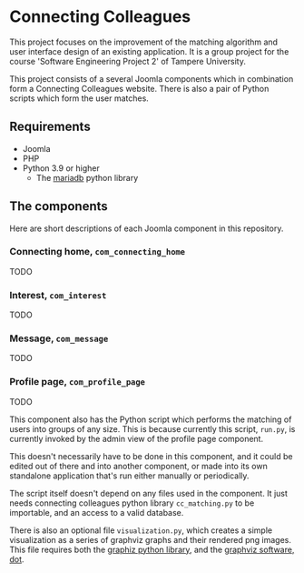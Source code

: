 # Connecting Colleagues

This project focuses on the improvement of the matching algorithm and user interface design of an existing application.
It is a group project for the course 'Software Engineering Project 2' of Tampere University. 

This project consists of a several Joomla components which in combination form a Connecting Colleagues website.
There is also a pair of Python scripts which form the user matches.

## Requirements
* Joomla 
* PHP 
* Python 3.9 or higher
    * The [mariadb](https://pypi.org/project/mariadb/) python library

## The components
Here are short descriptions of each Joomla component in this repository.

### Connecting home, `com_connecting_home`
TODO

### Interest, `com_interest`
TODO

### Message, `com_message`
TODO

### Profile page, `com_profile_page`
TODO

This component also has the Python script which performs the matching of users into groups of any size.
This is because currently this script, `run.py`, is currently invoked by the admin view of the profile page component.

This doesn't necessarily have to be done in this component, and it could be edited out of there and into another component, or made into its own standalone application that's run either manually or periodically.

The script itself doesn't depend on any files used in the component.
It just needs connecting colleagues python library `cc_matching.py` to be importable, and an access to a valid database.

There is also an optional file `visualization.py`, which creates a simple visualization as a series of graphviz graphs and their rendered png images.
This file requires both the [graphiz python library](https://pypi.org/project/graphviz/), and the [graphviz software, dot](https://www.graphviz.org/download/).

